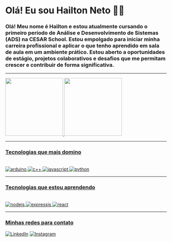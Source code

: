 # Olá! Eu sou Hailton Neto 🖐🏼
### Olá! Meu nome é Hailton e estou atualmente cursando o primeiro período de Análise e Desenvolvimento de Sistemas (ADS) na CESAR School. Estou empolgado para iniciar minha carreira profissional e aplicar o que tenho aprendido em sala de aula em um ambiente prático. Estou aberto a oportunidades de estágio, projetos colaborativos e desafios que me permitam crescer e contribuir de forma significativa.

<hr>

<div>
    <a href="https://github.com/hailtonneto">
    <img height="180em" src="https://github-readme-stats.vercel.app/api?username=hailtonneto&show_icons=true&theme=dracula">
    <img height="180em" src="https://github-readme-stats.vercel.app/api/top-langs/?username=hailtonneto&layout=donut">
</div>

<hr>

### Tecnologias que mais domino

<div style="display: inline_block"><br/>
    <img align="center" alt="arduino" src="https://img.shields.io/badge/Arduino-00979D?style=for-the-badge&logo=Arduino&logoColor=white">
    <img align="center" alt="c++" src="https://img.shields.io/badge/C%2B%2B-00599C?style=for-the-badge&logo=c%2B%2B&logoColor=white">
    <img align="center" alt="javascript" src="https://img.shields.io/badge/JavaScript-323330?style=for-the-badge&logo=javascript&logoColor=F7DF1E">
    <img align="center" alt="python" src="https://img.shields.io/badge/Python-14354C?style=for-the-badge&logo=python&logoColor=white">
</div>

<hr>

### Tecnologias que estou aprendendo

<div style="display: inline_block"><br/>
    <img align="center" alt="nodejs" src="https://img.shields.io/badge/Node.js-43853D?style=for-the-badge&logo=node.js&logoColor=white">
    <img align="center" alt="expressjs" src="https://img.shields.io/badge/Express.js-404D59?style=for-the-badge">
    <img align="center" alt="react" src="https://img.shields.io/badge/React-20232A?style=for-the-badge&logo=react&logoColor=61DAFB">
</div>

<hr>

### Minhas redes para contato

[![LinkedIn](https://img.shields.io/badge/LinkedIn-0077B5?style=for-the-badge&logo=linkedin&logoColor=white)](https://www.linkedin.com/in/hailton-de-melo-lima-neto-2a81a1196/) [![Instagram](https://img.shields.io/badge/Instagram-E4405F?style=for-the-badge&logo=instagram&logoColor=white)](https://www.instagram.com/_neto.melo/)
